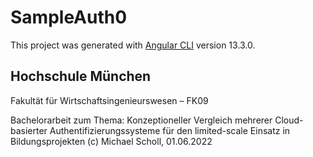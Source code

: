 # SampleAuth0

This project was generated with [Angular CLI](https://github.com/angular/angular-cli) version 13.3.0.


## Hochschule München
Fakultät für Wirtschaftsingenieurswesen – FK09

Bachelorarbeit zum Thema:
Konzeptioneller Vergleich mehrerer Cloud-basierter Authentifizierungssysteme für den limited-scale Einsatz in Bildungsprojekten
(c) Michael Scholl, 01.06.2022

